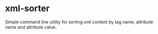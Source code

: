 # xml-sorter

Simple command line utility for sorting xml content by tag name, attribute name and attribute value.
